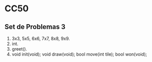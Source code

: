 # CC50
## Set de Problemas 3

1. 3x3, 5x5, 6x6, 7x7, 8x8, 9x9.
2. int.
3. greet().
4. void init(void); void draw(void); bool move(int tile); bool won(void);